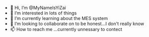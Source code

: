 - 👋 Hi, I’m @MyNameIsYiZai
- 👀 I’m interested in lots of things
- 🌱 I’m currently learning about the MES system
- 💞️ I’m looking to collaborate on to be honest...I don't really know
- 📫 How to reach me ...currently unnessary to contect

<!---
MyNameIsYiZai/MyNameIsYiZai is a ✨ special ✨ repository because its `README.md` (this file) appears on your GitHub profile.
You can click the Preview link to take a look at your changes.
--->
